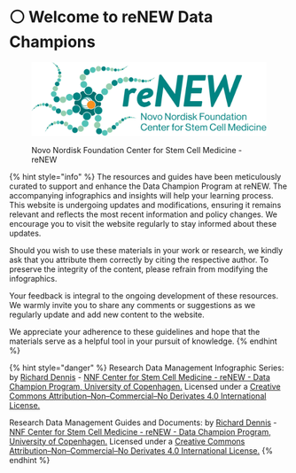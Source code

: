 # ⚪ Welcome to reNEW Data Champions

<figure><img src=".gitbook/assets/ReNEW_Logo_Tagline_FullColour_2022.png" alt=""><figcaption><p>Novo Nordisk Foundation Center for Stem Cell Medicine - reNEW</p></figcaption></figure>

{% hint style="info" %}
The resources and guides have been meticulously curated to support and enhance the Data Champion Program at reNEW. The accompanying infographics and insights will help your learning process. This website is undergoing updates and modifications, ensuring it remains relevant and reflects the most recent information and policy changes. We encourage you to visit the website regularly to stay informed about these updates.

Should you wish to use these materials in your work or research, we kindly ask that you attribute them correctly by citing the respective author. To preserve the integrity of the content, please refrain from modifying the infographics.

Your feedback is integral to the ongoing development of these resources. We warmly invite you to share any comments or suggestions as we regularly update and add new content to the website.

We appreciate your adherence to these guidelines and hope that the materials serve as a helpful tool in your pursuit of knowledge.
{% endhint %}

{% hint style="danger" %}
Research Data Management Infographic Series: by [Richard Dennis](mailto:richard.dennis@sund.ku.dk) - [NNF Center for Stem Cell Medicine - reNEW - Data Champion Program, University of Copenhagen.](https://renew.ku.dk/) Licensed under a [Creative Commons Attribution–Non–Commercial–No Derivates 4.0 International License.](https://creativecommons.org/licenses/by-nc-nd/4.0/)

Research Data Management Guides and Documents: by [Richard Dennis](mailto:richard.dennis@sund.ku.dk) - [NNF Center for Stem Cell Medicine - reNEW - Data Champion Program, University of Copenhagen.](https://renew.ku.dk/) Licensed under a [Creative Commons Attribution–Non–Commercial–No Derivates 4.0 International License.](https://creativecommons.org/licenses/by-nc-nd/4.0/)
{% endhint %}

